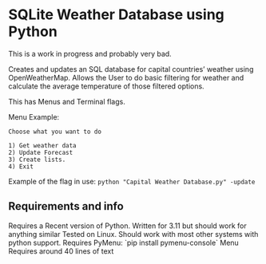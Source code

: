 <h1>SQLite Weather Database using Python</h1> 
This is a work in progress and probably very bad.

Creates and updates an SQL database for capital countries’ weather using OpenWeatherMap.
Allows the User to do basic filtering for weather and calculate the average temperature of those filtered options.

This has Menus and Terminal flags.

Menu Example:
```
Choose what you want to do 

1) Get weather data
2) Update Forecast
3) Create lists.
4) Exit 
```

Example of the flag in use: `python "Capital Weather Database.py" -update`

<h2>Requirements and info</h2>
Requires a Recent version of Python. Written for 3.11 but should work for anything similar
Tested on Linux. Should work with most other systems with python support.
Requires PyMenu: `pip install pymenu-console`
Menu Requires around 40 lines of text
